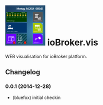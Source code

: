 ![Logo](admin/vis.png)
ioBroker.vis
============

WEB visualisation for ioBroker platform.

## Changelog
### 0.0.1 (2014-12-28)
- (bluefox) initial checkin

